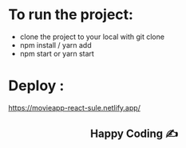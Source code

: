 # To run the project:

- clone the project to your local with git clone
- npm install / yarn add
- npm start or yarn start

# Deploy : 

https://movieapp-react-sule.netlify.app/

<h2 align="center">Happy Coding  ✍</h2>



